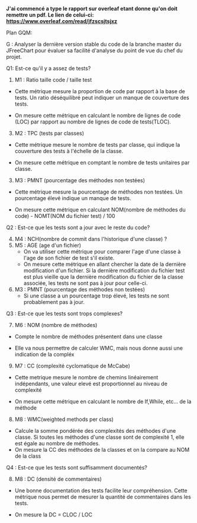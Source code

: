 **J'ai commencé a type le rapport sur overleaf etant donne qu'on doit remettre un pdf. Le lien de celui-ci:
https://www.overleaf.com/read/jfzscsjtsjxz**

Plan GQM:

G : Analyser la dernière version stable du code de la branche master du JFreeChart pour évaluer sa facilité d'analyse du point de vue du chef du projet.

Q1: Est-ce qu'il y a assez de tests?

 1. M1 : Ratio taille code / taille test  
- Cette métrique mesure la proportion de code par rapport à la base de tests. Un ratio déséquilibré peut indiquer un manque de couverture des tests.
* On mesure cette métrique en calculant le nombre de lignes de code (LOC) par rapport au nombre de lignes de code de tests(TLOC).

3. M2 : TPC (tests par classes)  
- Cette métrique mesure le nombre de tests par classe, qui indique la couverture des tests à l'échelle de la classe.
* On mesure cette métrique en comptant le nombre de tests unitaires par classe.
3. M3 : PMNT (pourcentage des méthodes non testées)  
- Cette métrique mesure la pourcentage de méthodes non testées. Un pourcentage élevé indique un manque de tests.
* On mesure cette métrique en calculant NOM(nombre de méthodes du code) - NOMT(NOM du fichier test) / 100

Q2 : Est-ce que les tests sont a jour avec le reste du code?

4. M4 : NCH(nombre de commit dans l'historique d'une classe) ?
5. M5 : AGE (age d'un fichier)
   - On va utiliser cette métrique pour comparer l'age d'une classe à l'age de son fichier de test s'il existe.
   * On mesure cette métrique en allant chercher la date de la dernière modification d'un fichier. Si la dernière modification du fichier test est plus vieille que la dernière modification du fichier de la classe associée, les tests ne sont pas à jour pour celle-ci.
6. M3 : PMNT (pourcentage des méthodes non testées)
   * Si une classe a un pourcentage trop élevé, les tests ne sont probablement pas à jour.

Q3 : Est-ce que les tests sont trops complexes?

7. M6 : NOM (nombre de méthodes)
- Compte le nombre de méthodes présentent dans une classe
* Elle va nous permettre de calculer WMC, mais nous donne aussi une indication de la compléx
9. M7 : CC (complexité cyclomatique de McCabe)
- Cette metrique mesure le nombre de chemins linéairement indépendants, une valeur elevé est  proportionnel au niveau de complexité
* On mesure cette métrique en calculant le nombre de If,While, etc... de la méthode
8. M8 : WMC(weighted methods per class)
- Calcule la somme pondérée des complexités des méthodes d'une classe. Si toutes les méthodes d'une classe sont de complexité 1, elle est égale au nombre de méthodes.
- On mesure la CC des méthodes de la classes et on la compare au NOM de la class

Q4 : Est-ce que les tests sont suffisamment documentés?

8. M8 : DC (densité de commentaires)
- Une bonne documentation des tests facilite leur compréhension. Cette métrique nous permet de mesurer la quantité de commentaires dans les tests.
* On mesure la DC = CLOC / LOC



